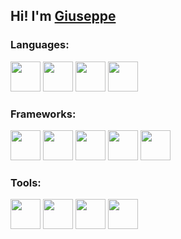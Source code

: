 ## Hi! I'm <a href="https://zeppi.dev/">Giuseppe</a>

### Languages:

<div>
  <img src="https://cdn.jsdelivr.net/gh/devicons/devicon@latest/icons/javascript/javascript-original.svg" width="48px" />
  <img src="https://cdn.jsdelivr.net/gh/devicons/devicon@latest/icons/typescript/typescript-original.svg" width="48px" />
  <img src="https://cdn.jsdelivr.net/gh/devicons/devicon@latest/icons/html5/html5-original.svg" width="48px" />
  <img src="https://cdn.jsdelivr.net/gh/devicons/devicon@latest/icons/css3/css3-original.svg" width="48px" />
</div>

### Frameworks:

<div>
  <img src="https://cdn.jsdelivr.net/gh/devicons/devicon@latest/icons/vuejs/vuejs-original.svg" width="48px" />
  <img src="https://cdn.jsdelivr.net/gh/devicons/devicon@latest/icons/react/react-original.svg" width="48px" />
  <img src="https://cdn.jsdelivr.net/gh/devicons/devicon@latest/icons/svelte/svelte-original.svg" width="48px" />
  <img src="https://cdn.jsdelivr.net/gh/devicons/devicon@latest/icons/astro/astro-original.svg" width="48px" />
  <img src="https://cdn.jsdelivr.net/gh/devicons/devicon@latest/icons/tailwindcss/tailwindcss-original.svg" width="48px" />
</div>

### Tools:

<div>
  <img src="https://cdn.jsdelivr.net/gh/devicons/devicon@latest/icons/git/git-original.svg" width="48px" />
  <img src="https://cdn.jsdelivr.net/gh/devicons/devicon@latest/icons/sanity/sanity-original.svg" width="48px" />
  <img src="https://cdn.jsdelivr.net/gh/devicons/devicon@latest/icons/vscode/vscode-original.svg" width="48px" />
  <img src="https://cdn.jsdelivr.net/gh/devicons/devicon@latest/icons/figma/figma-original.svg" width="48px" />
</div>
